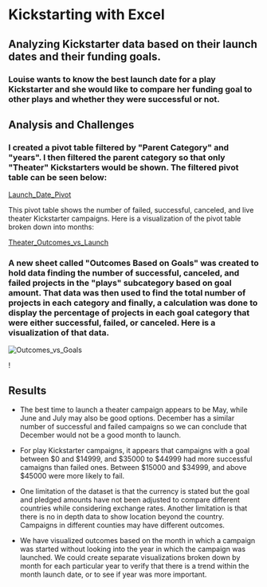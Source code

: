 # Kickstarting with Excel

<!--Overview of Project -->
## Analyzing Kickstarter data based on their launch dates and their funding goals.

<!--Purpose -->
### Louise wants to know the best launch date for a play Kickstarter and she would like to compare her funding goal to other plays and whether they were successful or not.

## Analysis and Challenges

<!--Analysis of Outcomes Based on Launch Date -->
### I created a pivot table filtered by "Parent Category" and "years". I then filtered the parent category so that only "Theater" Kickstarters would be shown. The filtered pivot table can be seen below: 
<!-- Enter Pivot Table here -->

[Launch_Date_Pivot](https://user-images.githubusercontent.com/92553327/141666210-3c79dff5-05ad-4e10-a8f1-683091ffd760.png)

This pivot table shows the number of failed, successful, canceled, and live theater Kickstarter campaigns. Here is a visualization of the pivot table broken down into months: 
<!-- Enter Graph here -->

[Theater_Outcomes_vs_Launch](https://user-images.githubusercontent.com/92553327/141666229-248ec68b-de1e-4553-bbbd-172d929ef274.png)


<!--Analysis of Outcomes Based on Goals -->
### A new sheet called "Outcomes Based on Goals" was created to hold data finding the number of successful, canceled, and failed projects in the "plays" subcategory based on goal amount. That data was then used to find the total number of projects in each category and finally, a calculation was done to display the percentage of projects in each goal category that were either successful, failed, or canceled. Here is a visualization of that data. 
<!-- Enter Graph here -->

![Outcomes_vs_Goals](https://user-images.githubusercontent.com/92553327/141666237-c0f03b95-f885-4e2d-a6f7-81745ec34938.png)

<!--Challenges and Difficulties Encountered -->!

### 

## Results

<!--What are two conclusions you can draw about the Outcomes based on Launch Date? -->
- The best time to launch a theater campaign appears to be May, while June and July may also be good options. December has a similar number of successful and failed campaigns so we can conclude that December would not be a good month to launch. 

<!--What can you conclude about the Outcomes based on Goals? -->
- For play Kickstarter campaigns, it appears that campaigns with a goal between $0 and $14999, and $35000 to $44999 had more successful camaigns than failed ones. Between $15000 and $34999, and above $45000 were more likely to fail.

<!--What are some limitations of this dataset? -->
- One limitation of the dataset is that the currency is stated but the goal and pledged amounts have not been adjusted to compare different countries while considering exchange rates. Another limitation is that there is no in depth data to show location beyond the country. Campaigns in different counties may have different outcomes.

<!--What are some other possible tables and/or graphs that we could create? -->
- We have visualized outcomes based on the month in which a campaign was started without looking into the year in which the campaign was launched. We could create separate visualizations broken down by month for each particular year to verify that there is a trend within the month launch date, or to see if year was more important. 



